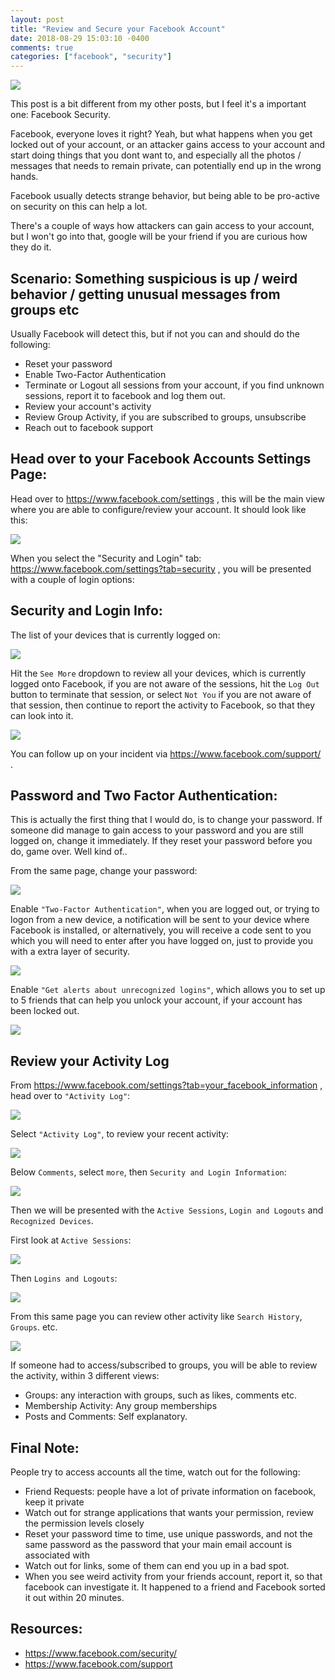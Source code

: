 ```yaml
---
layout: post
title: "Review and Secure your Facebook Account"
date: 2018-08-29 15:03:10 -0400
comments: true
categories: ["facebook", "security"] 
---
```


![](https://objects.ruanbekker.com/assets/images/fb-security-logo.png)

This post is a bit different from my other posts, but I feel it's a important one: Facebook Security. 

Facebook, everyone loves it right? Yeah, but what happens when you get locked out of your account, or an attacker gains access to your account and start doing things that you dont want to, and especially all the photos / messages that needs to remain private, can potentially end up in the wrong hands. 

Facebook usually detects strange behavior, but being able to be pro-active on security on this can help a lot.

There's a couple of ways how attackers can gain access to your account, but I won't go into that, google will be your friend if you are curious how they do it.

## Scenario: Something suspicious is up / weird behavior / getting unusual messages from groups etc

Usually Facebook will detect this, but if not you can and should do the following:

- Reset your password
- Enable Two-Factor Authentication
- Terminate or Logout all sessions from your account, if you find unknown sessions, report it to facebook and log them out.
- Review your account's activity
- Review Group Activity, if you are subscribed to groups, unsubscribe
- Reach out to facebook support

## Head over to your Facebook Accounts Settings Page:

Head over to https://www.facebook.com/settings , this will be the main view where you are able to configure/review your account. It should look like this:

![](https://objects.ruanbekker.com/assets/images/fb-1.png)

When you select the "Security and Login" tab: https://www.facebook.com/settings?tab=security , you will be presented with a couple of login options:

## Security and Login Info:

The list of your devices that is currently logged on:

![](https://objects.ruanbekker.com/assets/images/fb-2.png)

Hit the `See More` dropdown to review all your devices, which is currently logged onto Facebook, if you are not aware of the sessions, hit the `Log Out` button to terminate that session, or select `Not You` if you are not aware of that session, then continue to report the activity to Facebook, so that they can look into it.

![](https://objects.ruanbekker.com/assets/images/fb-3.png)

You can follow up on your incident via https://www.facebook.com/support/ . 

## Password and Two Factor Authentication:

This is actually the first thing that I would do, is to change your password. If someone did manage to gain access to your password and you are still logged on, change it immediately. If they reset your password before you do, game over. Well kind of..

From the same page, change your password:

![](https://objects.ruanbekker.com/assets/images/fb-4.png)

Enable `"Two-Factor Authentication"`, when you are logged out, or trying to logon from a new device, a notification will be sent to your device where Facebook is installed, or alternatively, you will receive a code sent to you which you will need to enter after you have logged on, just to provide you with a extra layer of security.

![](https://objects.ruanbekker.com/assets/images/fb-5.png)

Enable `"Get alerts about unrecognized logins"`, which allows you to set up to 5 friends that can help you unlock your account, if your account has been locked out.

![](https://objects.ruanbekker.com/assets/images/fb-6.png)

## Review your Activity Log

From https://www.facebook.com/settings?tab=your_facebook_information , head over to `"Activity Log"`:

![](https://objects.ruanbekker.com/assets/images/fb-7.png)

Select `"Activity Log"`, to review your recent activity:

![](https://objects.ruanbekker.com/assets/images/fb-8.png)

Below `Comments`, select `more`, then `Security and Login Information`:

![](https://objects.ruanbekker.com/assets/images/fb-9.png)

Then we will be presented with the `Active Sessions`, `Login and Logouts` and `Recognized Devices`.

First look at `Active Sessions`:

![](https://objects.ruanbekker.com/assets/images/fb-10.png)

Then `Logins and Logouts`:

![](https://objects.ruanbekker.com/assets/images/fb-11.png)

From this same page you can review other activity like `Search History`, `Groups`. etc. 

![](https://objects.ruanbekker.com/assets/images/fb-12.png)

If someone had to access/subscribed to groups, you will be able to review the activity, within 3 different views:

- Groups: any interaction with groups, such as likes, comments etc.
- Membership Activity: Any group memberships
- Posts and Comments: Self explanatory.

## Final Note:

People try to access accounts all the time, watch out for the following:

- Friend Requests: people have a lot of private information on facebook, keep it private
- Watch out for strange applications that wants your permission, review the permission levels closely
- Reset your password time to time, use unique passwords, and not the same password as the password that your main email account is associated with
- Watch out for links, some of them can end you up in a bad spot.
- When you see weird activity from your friends account, report it, so that facebook can investigate it. It happened to a friend and Facebook sorted it out within 20 minutes.


## Resources:
- https://www.facebook.com/security/
- https://www.facebook.com/support
